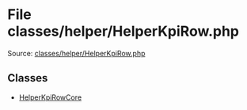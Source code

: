 File classes/helper/HelperKpiRow.php
=========

Source: [classes/helper/HelperKpiRow.php](https://github.com/PrestaShop/PrestaShop/blob/1.6.0.3/classes/helper/HelperKpiRow.php)


Classes
-------

* [HelperKpiRowCore](class.HelperKpiRowCore.md)

